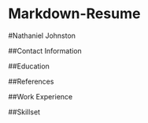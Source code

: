 Markdown-Resume
===============

#Nathaniel Johnston

##Contact Information

##Education 

##References

##Work Experience

##Skillset

